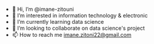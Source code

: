 - 👋 Hi, I’m @imane-zitouni
- 👀 I’m interested in information technology & electronic  
- 🌱 I’m currently learning data science 
- 💞️ I’m looking to collaborate on data science's project
- 📫 How to reach me imane.zitoni22@gmail.com

<!---
imane-zitouni/imane-zitouni is a ✨ special ✨ repository because its `README.md` (this file) appears on your GitHub profile.
You can click the Preview link to take a look at your changes.
--->
